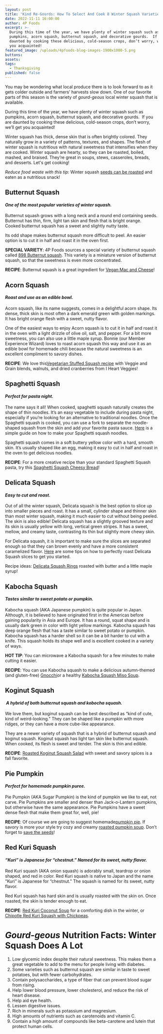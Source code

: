 ```yaml
---
layout: post
title: 'Kind Re-Gourds: How To Select And Cook 8 Winter Squash Varieties'
date: 2022-11-11 16:00:00
author: 4P Foods
excerpt: >-
  During this time of the year, we have plenty of winter squash such as
  pumpkins, acorn squash, butternut squash, and decorative gourds.  If you are
  daunted by cooking these delicious, cold-season crops, don’t worry, we’ll get
  you acquainted!
featured_image: /uploads/4pfoods-blog-images-1900x1000-5.png
buttons:
assets:
tags:
  - Thanksgiving
published: false
---
```

You may be wondering what local produce there is to look forward to as it gets colder outside and farmers’ harvests slow down. One of our favorite parts of this season is the variety of *gourd-geous* local winter squash that is available.&nbsp;

During this time of the year, we have plenty of winter squash such as pumpkins, acorn squash, butternut squash, and decorative gourds.&nbsp; If you are daunted by cooking these delicious, cold-season crops, don’t worry, we’ll get you acquainted\!&nbsp;

Winter squash has thick, dense skin that is often brightly colored. They naturally grow in a variety of patterns, textures, and shapes. The flesh of winter squash is nutritious with natural sweetness that intensifies when they are cooked. Winter squash are hearty, so they can be roasted, boiled, mashed, and braised. They’re great in soups, stews, casseroles, breads, and desserts. Let's get cooking\!

*Reduce food waste with this tip:* Winter squash [seeds can be roasted](https://4pfoods.com/recipes/simple-roasted-pumpkin-seeds-with-local-honey-snack-recipe/) and eaten as a nutritious snack\!

## **Butternut Squash**

#### *One of the most popular varieties of winter squash.*&nbsp;

Butternut squash grows with a long neck and a round end containing seeds. Butternut has thin, firm, light tan skin and flesh that is bright orange. Cooked butternut squash has a sweet and slightly nutty taste.&nbsp;

Its odd shape makes butternut squash more difficult to peel. An easier option is to cut it in half and roast it in the oven first.

**SPECIAL VARIETY**\: 4P Foods sources a special variety of butternut squash called [898 Butternut squash](https://shop.4pfoods.com/product/898-butternut-squash). This variety is a miniature version of butternut squash, so that the sweetness is even more concentrated.&nbsp;

**RECIPE**\: Butternut squash is a great ingredient for [Vegan Mac and Cheese](https://www.veggieinspired.com/butternut-mac/)\!&nbsp;

## **Acorn Squash**

#### *Roast and use as an edible bowl.*

Acorn squash, like its name suggests, comes in a delightful acorn shape. Its dense, thick skin is most often a dark emerald green with golden markings. It has bright orange flesh with a sweet, nutty flavor.

One of the easiest ways to enjoy Acorn squash is to cut it in half and roast it in the oven with a light drizzle of olive oil, salt, and pepper. For a bit more sweetness, you can also use a little maple syrup. Bonnie (our Member Experience Wizard) loves to roast acorn squash this way and use it as an edible bowl for homemade chili because the natural sweetness is an excellent compliment to savory dishes.

**RECIPE**\: We love this[Vegetarian Stuffed Squash recipe](https://iheartvegetables.com/vegetarian-stuffed-squash/) with Veggie and Grain blends, walnuts, and dried cranberries from I Heart Veggies\!&nbsp;

## **Spaghetti Squash**

#### *Perfect for pasta night.*

The name says it all\! When cooked, spaghetti squash naturally creates the shape of thin noodles. It’s an easy vegetable to include during pasta night, especially if you’re looking for an alternative to traditional noodles. Once the Spaghetti squash is cooked, you can use a fork to separate the noodle-shaped squash from the skin and add your favorite pasta sauce. [Here](https://www.loveandlemons.com/how-to-cook-spaghetti-squash/) is a simple guide on how to make your Spaghetti squash noodles.

Spaghetti squash comes in a soft buttery yellow color with a hard, smooth skin. It’s usually shaped like an egg, making it easy to cut in half and roast in the oven to get delicious noodles.

**RECIPE**\: For a more creative recipe than your standard Spaghetti Squash pasta, try this [Spaghetti Squash Cheesy Bread](https://www.delish.com/cooking/recipe-ideas/a22552880/spaghetti-squash-cheesy-bread-recipe/)\!&nbsp;

## **Delicata Squash**

#### *Easy to cut and roast.*

Out of all the winter squash, Delicata squash is the best option to slice up into smaller pieces and roast. It has a small, cylinder shape and thinner skin than most winter squash, making it much easier to cut without being peeled. The skin is also edible\! Delicata squash has a slightly grooved texture and its skin is usually yellow with long, vertical green stripes. It has a sweet, mellow, and creamy taste, contrasting its thin but slightly more chewy skin.

For Delicata squash, it is important to make sure the slices are separated enough so that they can brown evenly and have a more consistent caramelized flavor. [Here](https://www.seriouseats.com/roasted-delicata-squash-5209890) are some tips on how to perfectly roast Delicata Squash slices to get you started.&nbsp;

Recipe ideas: [Delicata Squash Rings](https://www.thespruceeats.com/maple-glazed-delicata-squash-rings-3062194) roasted with butter and a little maple syrup\!&nbsp;

## **Kabocha Squash**

#### *Tastes similar to sweet potato or pumpkin.*

Kabocha squash (AKA Japanese pumpkin) is quite popular in Japan. Although, it is believed to have originated first in the Americas before gaining popularity in Asia and Europe. It has a round, squat shape and is usually dark green in color with light yellow markings. Kabocha squash has deep orange flesh that has a taste similar to sweet potato or pumpkin. Kabocha squash has a harder shell so it can be a bit harder to cut with a knife. This squash holds its shape well and is excellent cooked in a variety of ways.

**HOT TIP**\: You can microwave a Kabocha squash for a few minutes to make cutting it easier.

**RECIPE**\: You can use Kabocha squash to make a delicious autumn-themed (and gluten-free) [Gnocchi](https://www.foodandwine.com/recipes/gluten-free-winter-squash-gnocchi)or a healthy [Kabocha Squash Miso Soup](https://www.justonecookbook.com/kabocha-miso-soup/).&nbsp;

## **Koginut Squash**

#### *&nbsp;A hybrid of both butternut squash and kobocha squash.*

We love them, but koginut squash can be best described as “kind of cute, kind of weird-looking.” They can be shaped like a pumpkin with more ridges, or they can have a more cube-like appearance.&nbsp;

They are a newer variety of squash that is a hybrid of butternut squash and koginut squash. Koginut squash has light tan skin like butternut squash. When cooked, its flesh is sweet and tender. The skin is thin and edible.

**RECIPE**\: [Roasted Koginut Squash Salad](https://www.runningtothekitchen.com/roasted-koginut-squash-salad/) with sweet and savory spices is a fall favorite.&nbsp;

## **Pie Pumpkin**&nbsp;

#### *Perfect for homemade pumpkin puree.*

Pie Pumpkin (AKA Sugar Pumpkin) is the kind of pumpkin we like to eat, not carve. Pie Pumpkins are smaller and denser than Jack-o-Lantern pumpkins, but otherwise have the same appearance. Pie Pumpkins have a sweet dense flesh that make them great for, well, pie\!

**RECIPE**\: Of course we are going to suggest homemade[pumpkin pie](https://sallysbakingaddiction.com/the-great-pumpkin-pie-recipe/). If savory is more your style try cozy and creamy [roasted pumpkin soup](https://cookieandkate.com/creamy-vegan-pumpkin-soup/). Don’t forget to [save the seeds](https://4pfoods.com/recipes/simple-roasted-pumpkin-seeds-with-local-honey-snack-recipe/)\!&nbsp;

## **Red Kuri Squash**

#### *“Kuri” is Japanese for “chestnut.” Named for its sweet, nutty flavor.*

Red Kuri squash (AKA onion squash) is adorably small, teardrop or onion shaped, and red in color. Red Kuri squash is native to Japan and the name “Kuri” is Japanese for “chestnut.” The squash is named for its sweet, nutty flavor.&nbsp;

Red Kuri squash has hard skin and is usually roasted with the skin on. Once roasted, the skin is tender enough to eat.&nbsp;

**RECIPE**\: [Red Kuri Coconut Soup](http://www.vegukate.com/post.php?s=2015-11-16-coconut-red-kuri-squash-soup) for a comforting dish in the winter, or [Chipotle Red Kuri Squash with Chickpeas](https://naturallyella.com/chipotle-red-kuri-squash/).

# ***Gourd-geous*** **Nutrition Facts**\: **Winter Squash Does A Lot**

1. Low glycemic index despite their natural sweetness. This makes them a great vegetable to add to the menu for people living with diabetes.&nbsp;
2. Some varieties such as butternut squash are similar in taste to sweet potatoes, but with fewer carbohydrates.&nbsp;
3. Contain polysaccharides, a type of fiber that can prevent blood sugar from rising.&nbsp;
4. Help lower blood pressure, lower cholesterol, and reduce the risk of heart disease.&nbsp;
5. Help aid eye health.
6. Lessen digestive issues.&nbsp;
7. Rich in minerals such as potassium and magnesium.&nbsp;
8. High amounts of nutrients such as carotenoids and vitamin C.
9. Contain a high amount of compounds like beta-carotene and lutein that protect human cells.